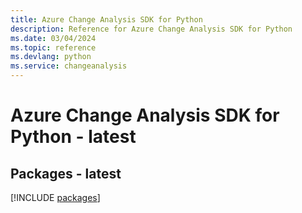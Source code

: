 ```yaml
---
title: Azure Change Analysis SDK for Python
description: Reference for Azure Change Analysis SDK for Python
ms.date: 03/04/2024
ms.topic: reference
ms.devlang: python
ms.service: changeanalysis
---
```

# Azure Change Analysis SDK for Python - latest
## Packages - latest
[!INCLUDE [packages](change-analysis-index.md)]